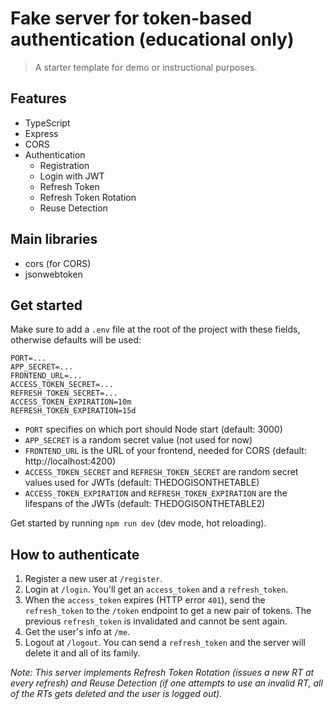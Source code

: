 # Fake server for token-based authentication (educational only)

> A starter template for demo or instructional purposes.

## Features

- TypeScript
- Express
- CORS
- Authentication
  - Registration
  - Login with JWT
  - Refresh Token
  - Refresh Token Rotation
  - Reuse Detection

## Main libraries

- cors (for CORS)
- jsonwebtoken

## Get started

Make sure to add a `.env` file at the root of the project with these fields, otherwise defaults will be used:

```
PORT=...
APP_SECRET=...
FRONTEND_URL=...
ACCESS_TOKEN_SECRET=...
REFRESH_TOKEN_SECRET=...
ACCESS_TOKEN_EXPIRATION=10m
REFRESH_TOKEN_EXPIRATION=15d
```

- `PORT` specifies on which port should Node start (default: 3000)
- `APP_SECRET` is a random secret value (not used for now)
- `FRONTEND_URL` is the URL of your frontend, needed for CORS (default: http://localhost:4200)
- `ACCESS_TOKEN_SECRET` and `REFRESH_TOKEN_SECRET` are random secret values used for JWTs (default: THEDOGISONTHETABLE)
- `ACCESS_TOKEN_EXPIRATION` and `REFRESH_TOKEN_EXPIRATION` are the lifespans of the JWTs (default: THEDOGISONTHETABLE2)

Get started by running `npm run dev` (dev mode, hot reloading).

## How to authenticate

1. Register a new user at `/register`.
2. Login at `/login`. You'll get an `access_token` and a `refresh_token`.
3. When the `access_token` expires (HTTP error `401`), send the `refresh_token` to the `/token` endpoint to get a new pair of tokens. The previous `refresh_token` is invalidated and cannot be sent again.
4. Get the user's info at `/me`.
5. Logout at `/logout`. You can send a `refresh_token` and the server will delete it and all of its family.

_Note: This server implements Refresh Token Rotation (issues a new RT at every refresh) and Reuse Detection (if one attempts to use an invalid RT, all of the RTs gets deleted and the user is logged out)._